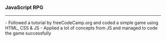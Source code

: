 ### JavaScript RPG
<hr>
- Followed a tutorial by freeCodeCamp.org and coded a simple game using HTML, CSS & JS
- Applied a lot of concepts from JS and managed to code the game successfully
